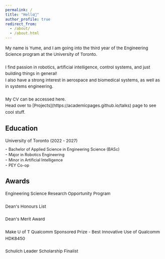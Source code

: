 ```yaml
---
permalink: /
title: "Hello👋"
author_profile: true
redirect_from: 
  - /about/
  - /about.html
---
```


<span style="line-height: 1.5; font-size: 0.97em">
  My name is Yume, and I am going into the third year of the Engineering Science program at the University of Toronto. <br>
  <br>
  I find passion in robotics, artificial intelligence, control systems, and just building things in general!<br>
  I also have a strong interest in aerospace and biomedical systems, as well as in systems engineering.<br>
  <br>
  My CV can be accessed here. <br>
  Head over to [Projects](https://academicpages.github.io/talks) page to see cool stuff.
</span>

Education
------
<div style="margin-bottom: 10px;">
  <span>University of Toronto<span style="font-size: 0.94em;"> (2022 - 2027)</span></span>
</div>
- <span style="font-size: 0.9em; line-height:1.2;">Bachelor of Applied Science in Engineering Science (BASc)</span><br>
- <span style="font-size: 0.9em; line-height:1.2;">Major in Robotics Engineering</span><br>
- <span style="font-size: 0.9em; line-height:1.2;">Minor in Artificial Intelligence</span><br>
- <span style="font-size: 0.9em; line-height:1.2;">PEY Co-op</span>

Awards
------
<span style="line-height: 1.5; font-size: 0.97em">
  Engineering Science Research Opportunity Program<br> 
  <br>
  Dean's Honours List<br>
  <br>
  Dean's Merit Award<br>
  <br>
  Make U of T Qualcomm Sponsored Prize - Best Innovative Use of Qualcomm HDK8450<br>
  <br>
  Schulich Leader Scholarship Finalist
</span>